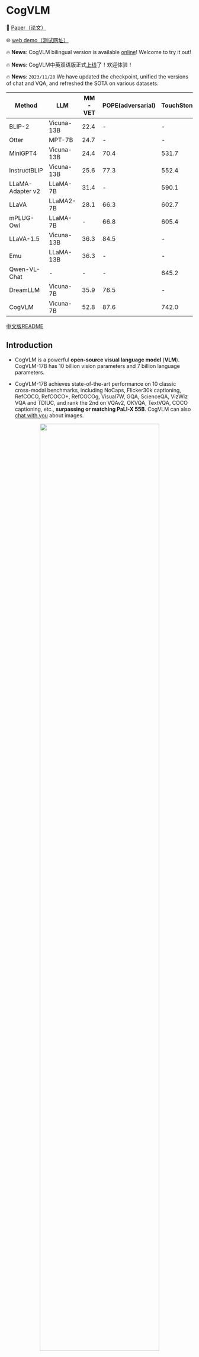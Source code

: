 # CogVLM

📖 [Paper（论文）](https://arxiv.org/abs/2311.03079)

🌐 [web demo（测试网址）](http://36.103.203.44:7861/)

🔥 **News**: CogVLM bilingual version is available [online](https://chatglm.cn/)! Welcome to try it out!

🔥 **News**: CogVLM中英双语版正式[上线](https://chatglm.cn/)了！欢迎体验！

🔥 **News**: ```2023/11/20``` We have updated the checkpoint, unified the versions of chat and VQA, and refreshed the SOTA on various datasets.

| Method           | LLM           | MM-VET | POPE(adversarial) | TouchStone |
| ---------------- | ------------- |--------| --------- |------------|
| BLIP-2           | Vicuna-13B    | 22.4   | -         | -          |
| Otter            | MPT-7B        | 24.7   | -         | -          |
| MiniGPT4         | Vicuna-13B    | 24.4   | 70.4      | 531.7      |
| InstructBLIP     | Vicuna-13B    | 25.6   | 77.3      | 552.4      |
| LLaMA-Adapter v2 | LLaMA-7B      | 31.4   | -         | 590.1      |
| LLaVA            | LLaMA2-7B     | 28.1   | 66.3      | 602.7      |
| mPLUG-Owl        | LLaMA-7B      | -      | 66.8      | 605.4      |
| LLaVA-1.5        | Vicuna-13B    | 36.3   | 84.5      | -          |
| Emu              | LLaMA-13B     | 36.3   | -         | -          |
| Qwen-VL-Chat     | -             | -      | -         | 645.2      |
| DreamLLM         | Vicuna-7B     | 35.9   | 76.5      | -          |
| CogVLM           | Vicuna-7B     | 52.8   | 87.6      | 742.0      |

[中文版README](./README_zh.md)

## Introduction
- CogVLM is a powerful **open-source visual language model** (**VLM**). CogVLM-17B has 10 billion vision parameters and 7 billion language parameters.

- CogVLM-17B achieves state-of-the-art performance on 10 classic cross-modal benchmarks, including NoCaps, Flicker30k captioning, RefCOCO, RefCOCO+, RefCOCOg, Visual7W, GQA, ScienceQA, VizWiz VQA and TDIUC, and rank the 2nd on VQAv2, OKVQA, TextVQA, COCO captioning, etc., **surpassing or matching PaLI-X 55B**. CogVLM can also [chat with you](http://36.103.203.44:7861) about images.

<div align="center">
    <img src=assets/metrics-min.png width=80% />
</div>

## Examples

<!-- CogVLM is powerful for answering various types of visual questions, including **Detailed Description & Visual Question Answering**,  **Complex Counting**, **Visual Math Problem Solving**, **OCR-Free Reasonging**, **OCR-Free Visual Question Answering**, **World Knowledge**, **Referring Expression Comprehension**, **Programming with Visual Input**, **Grounding with Caption**, **Grounding Visual Question Answering**, etc. -->
* CogVLM can accurately describe images in details with **very few hallucinations**.
    <details>
    <summary>Click for comparison with LLAVA-1.5 and MiniGPT-4.</summary>

    ![LLAVA Comparision](assets/llava-comparison-min.png)
    </details>
<br>

* CogVLM can understand and answer various types of questions, and has a **visual grounding** version.
<div align="center">
    <img src=assets/pear_grounding.png width=90% />
</div>

<br>

* CogVLM sometimes captures more detailed content than GPT-4V(ision).
<div align="center">
    <img src=assets/compare-min.png width=90% />
</div>

<!-- ![compare](assets/compare.png) -->
<br> 

<details>
<summary>Click to expand more examples.</summary>

![Chat Examples](assets/chat.png)

</details>

## Method
CogVLM model comprises four fundamental components: a vision transformer (ViT) encoder, an MLP adapter, a pretrained large language model (GPT), and a **visual expert module**. See [Paper](./assets/cogvlm-paper.pdf) for more details.

<div align="center">
    <img src=assets/method-min.png width=70% />
</div>

## Get Started
We support two GUIs for model inference, **web demo** and **CLI**. If you want to use it in your python code, it is easy to modify the CLI scripts for your case. 

First, we need to install the dependencies.

```bash
pip install -r requirements.txt
python -m spacy download en_core_web_sm
```

#### Hardware requirement
* Model Inference: 1 * A100(80G) or 2 * RTX 3090(24G).
* Finetuning: 4 * A100(80G) *[Recommend]* or 8* RTX 3090(24G).

<!-- ### Online Web Demo
We provide a [web demo](http://36.103.203.44:7861/) based on [Gradio](https://gradio.app). -->

### Web Demo
We also offer a local web demo based on Gradio. First, install Gradio by running: `pip install gradio`. Then download and enter this repository and run `web_demo.py`. See the next section for detailed usage:

```bash
python web_demo.py --from_pretrained cogvlm-chat --version chat --english --bf16
python web_demo.py --from_pretrained cogvlm-grounding-generalist --version base --english --bf16
```
The GUI of the web demo looks like:
<div align="center">
    <img src=assets/web_demo-min.png width=70% />
</div>

### CLI
We open-source different checkpoints for different downstreaming tasks:

* `cogvlm-chat-v1.1` The model supports multiple rounds of chat and vqa simultaneously, with different prompts.
* `cogvlm-base-224` The original checkpoint after text-image pretraining.
* `cogvlm-base-490` Amplify the resolution to 490 through position encoding interpolation from `cogvlm-base-224`.
* `cogvlm-grounding-generalist`. This checkpoint supports different visual grounding tasks, e.g. REC, Grounding Captioning, etc. 

Run CLI demo via:
```bash
# Chat version will provide detailed answers, while vqa version usually only has one word in answer.
python cli_demo.py --from_pretrained cogvlm-base-224 --version base --english --bf16 --no_prompt
python cli_demo.py --from_pretrained cogvlm-base-490 --version base --english --bf16 --no_prompt
python cli_demo.py --from_pretrained cogvlm-chat-v1.1 --version chat --english --bf16
python cli_demo.py --from_pretrained cogvlm-chat-v1.1 --version vqa --english --bf16
python cli_demo.py --from_pretrained cogvlm-grounding-generalist --version base --english --bf16
```
The program will automatically download the sat model and interact in the command line. You can generate replies by entering instructions and pressing enter.
Enter `clear` to clear the conversation history and `stop` to stop the program.

#### Multi-GPU inference
We also support model parallel inference, which splits model to multiple (2/4/8) GPUs. `--nproc-per-node=[n]` in the following command controls the number of used GPUs.
```
torchrun --standalone --nnodes=1 --nproc-per-node=2 cli_demo.py --from_pretrained cogvlm-chat --version chat --english --bf16
```

**Note**:

* If you have trouble in accessing huggingface.co, you can add `--local_tokenizer /path/to/vicuna-7b-v1.5` to load the tokenizer.
* If you have trouble in automatically downloading model with 🔨[SAT](https://github.com/THUDM/SwissArmyTransformer), try downloading from 🤖[modelscope](https://www.modelscope.cn/models/ZhipuAI/CogVLM/summary) or 🤗[huggingface](https://huggingface.co/THUDM/CogVLM) manually.
* Download model using 🔨[SAT](https://github.com/THUDM/SwissArmyTransformer), the model will be saved to the default location `~/.sat_models`. Change the default location by setting the environment variable `SAT_HOME`. For example, if you want to save the model to `/path/to/my/models`, you can run `export SAT_HOME=/path/to/my/models` before running the python command.

The program provides the following hyperparameters to control the generation process:
```
usage: cli_demo.py [-h] [--max_length MAX_LENGTH] [--top_p TOP_P] [--top_k TOP_K] [--temperature TEMPERATURE] [--english]

optional arguments:
  -h, --help            show this help message and exit
  --max_length MAX_LENGTH
                        max length of the total sequence
  --top_p TOP_P         top p for nucleus sampling
  --top_k TOP_K         top k for top k sampling
  --temperature TEMPERATURE
                        temperature for sampling
  --english             only output English
```

### Finetuning
You may want to use CogVLM in your own task, which needs a **different output style or domain knowledge**. We here provide a finetuning example for **Captcha Recognition**.

1. Start by downloading the [Captcha Images dataset](https://www.kaggle.com/datasets/aadhavvignesh/captcha-images). Once downloaded, extract the contents of the ZIP file.

2. To create a train/validation/test split in the ratio of 80/5/15, execute the following:
    ```bash
    python scripts/split_dataset.py
    ```

3. Start the fine-tuning process with this command:

    ```bash
    bash scripts/finetune_(224/490)_lora.sh
    ```

4. Merge the model to `model_parallel_size=1`: (replace the 4 below with your training `MP_SIZE`)

    ```bash
    torchrun --standalone --nnodes=1 --nproc-per-node=4 merge_model.py --version base --bf16 --from_pretrained ./checkpoints/merged_lora_(224/490)
    ```

5. Evaluate the performance of your model.
    ```bash
    bash scripts/evaluate_(224/490).sh
    ```

It is recommended to use the `490px` version. However, if you have limited GPU resources (such as only one node with 8* RTX 3090), you can try `224px` version with model parallel. 

The anticipated result of this script is around `95%` accuracy on test set.

It is worth noting that the fine-tuning examples only tune limited parameters. (Expert only) If you want to get `>98%` accuracy, you need to increase the trainable parameters in `finetune_demo.py`.

## License

The code in this repository is open source under the [Apache-2.0 license](./LICENSE), while the use of the CogVLM model weights must comply with the [Model License](./MODEL_LICENSE).

## Citation & Acknowledgements

If you find our work helpful, please consider citing the following papers
```
@article{wang2023cogvlm,
      title={CogVLM: Visual Expert for Pretrained Language Models}, 
      author={Weihan Wang and Qingsong Lv and Wenmeng Yu and Wenyi Hong and Ji Qi and Yan Wang and Junhui Ji and Zhuoyi Yang and Lei Zhao and Xixuan Song and Jiazheng Xu and Bin Xu and Juanzi Li and Yuxiao Dong and Ming Ding and Jie Tang},
      year={2023},
      eprint={2311.03079},
      archivePrefix={arXiv},
      primaryClass={cs.CV}
}
```
In the instruction fine-tuning phase of the CogVLM, there are some English image-text data from the [MiniGPT-4](https://github.com/Vision-CAIR/MiniGPT-4), [LLAVA](https://github.com/haotian-liu/LLaVA), [LRV-Instruction](https://github.com/FuxiaoLiu/LRV-Instruction), [LLaVAR](https://github.com/SALT-NLP/LLaVAR) and [Shikra](https://github.com/shikras/shikra) projects, as well as many classic cross-modal work datasets. We sincerely thank them for their contributions.
